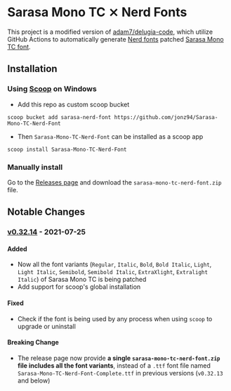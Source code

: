 Sarasa Mono TC ⨯ Nerd Fonts
===

This project is a modified version of [adam7/delugia-code](https://github.com/adam7/delugia-code), which utilize GitHub Actions to automatically generate [Nerd fonts](https://github.com/ryanoasis/nerd-fonts) patched [Sarasa Mono TC font](https://github.com/be5invis/Sarasa-Gothic).

Installation
---

### Using [Scoop](https://scoop.sh) on Windows

- Add this repo as custom scoop bucket

```
scoop bucket add sarasa-nerd-font https://github.com/jonz94/Sarasa-Mono-TC-Nerd-Font
```

- Then `Sarasa-Mono-TC-Nerd-Font` can be installed as a scoop app

```
scoop install Sarasa-Mono-TC-Nerd-Font
```

### Manually install

Go to the [Releases page](https://github.com/jonz94/Sarasa-Mono-TC-Nerd-Font/releases) and download the `sarasa-mono-tc-nerd-font.zip` file.

Notable Changes
---

### [v0.32.14](https://github.com/jonz94/Sarasa-Mono-TC-Nerd-Font/compare/v0.32.13...v0.32.14) - 2021-07-25

#### Added

- Now all the font variants (`Regular`, `Italic`, `Bold`, `Bold Italic`, `Light`, `Light Italic`, `Semibold`, `Semibold Italic`, `ExtraXlight`, `Extralight Italic`) of Sarasa Mono TC is being patched
- Add support for scoop's global installation

#### Fixed

- Check if the font is being used by any process when using `scoop` to upgrade or uninstall

#### Breaking Change
- The release page now provide **a single `sarasa-mono-tc-nerd-font.zip` file includes all the font variants**, instead of a `.ttf` font file named `Sarasa-Mono-TC-Nerd-Font-Complete.ttf` in previous versions (`v0.32.13` and below)

